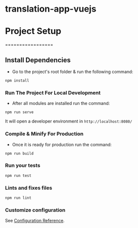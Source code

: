 # translation-app-vuejs

# Project Setup
=================
## Install Dependencies

- Go to the project's root folder & run the following command:
```
npm install
```

### Run The Project For Local Development

- After all modules are installed run the command:
```
npm run serve
```
It will open a developer environment in ```http://localhost:8080/```

### Compile & Minify For Production

- Once it is ready for production run the command:

```
npm run build
```

### Run your tests
```
npm run test
```

### Lints and fixes files
```
npm run lint
```

### Customize configuration
See [Configuration Reference](https://cli.vuejs.org/config/).